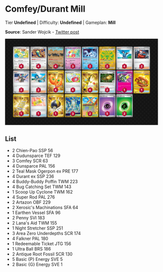 # Comfey/Durant Mill

Tier **Undefined** | Difficulty: **Undefined** | Gameplan: **Mill**

**Source**: Sander Wojcik - [Twitter post](https://x.com/SanderWojcik/status/1925993675110117760)

![decklist](../../!Images/Standard/18SVI-BBWF/Comfey-Durant%20Mill.png)

## List
* 2 Chien-Pao SSP 56
* 4 Dudunsparce TEF 129
* 3 Comfey SCR 63
* 4 Dunsparce PAL 156
* 2 Teal Mask Ogerpon ex PRE 177
* 4 Durant ex SSP 236
* 4 Buddy-Buddy Poffin TWM 223
* 4 Bug Catching Set TWM 143
* 1 Scoop Up Cyclone TWM 162
* 4 Super Rod PAL 276
* 2 Artazon OBF 229
* 2 Xerosic's Machinations SFA 64
* 1 Earthen Vessel SFA 96
* 2 Penny SVI 183
* 2 Lana's Aid TWM 155
* 1 Night Stretcher SSP 251
* 3 Area Zero Underdepths SCR 174
* 4 Falkner PAL 180
* 1 Redeemable Ticket JTG 156
* 1 Ultra Ball BRS 186
* 2 Antique Root Fossil SCR 130
* 5 Basic {P} Energy SVE 5
* 2 Basic {G} Energy SVE 1